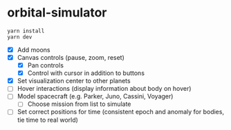 # orbital-simulator

```
yarn install
yarn dev
```

- [x] Add moons
- [x] Canvas controls (pause, zoom, reset)
  - [x] Pan controls
  - [x] Control with cursor in addition to buttons
- [x] Set visualization center to other planets
- [ ] Hover interactions (display information about body on hover)
- [ ] Model spacecraft (e.g. Parker, Juno, Cassini, Voyager)
  - [ ] Choose mission from list to simulate
- [ ] Set correct positions for time (consistent epoch and anomaly for bodies, tie time to real world)
